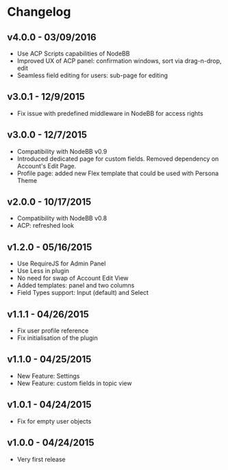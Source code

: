 # Changelog

## v4.0.0 - 03/09/2016

- Use ACP Scripts capabilities of NodeBB
- Improved UX of ACP panel: confirmation windows, sort via drag-n-drop, edit
- Seamless field editing for users: sub-page for editing

## v3.0.1 - 12/9/2015

- Fix issue with predefined middleware in NodeBB for access rights

## v3.0.0 - 12/7/2015

- Compatibility with NodeBB v0.9
- Introduced dedicated page for custom fields. Removed dependency on Account's Edit Page.
- Profile page: added new Flex template that could be used with Persona Theme

## v2.0.0 - 10/17/2015

- Compatibility with NodeBB v0.8
- ACP: refreshed look

## v1.2.0 - 05/16/2015

- Use RequireJS for Admin Panel
- Use Less in plugin
- No need for swap of Account Edit View
- Added templates: panel and two columns
- Field Types support: Input (default) and Select

## v1.1.1 - 04/26/2015

- Fix user profile reference 
- Fix initialisation of the plugin

## v1.1.0 - 04/25/2015

- New Feature: Settings
- New Feature: custom fields in topic view

## v1.0.1 - 04/24/2015

- Fix for empty user objects

## v1.0.0 - 04/24/2015

- Very first release
